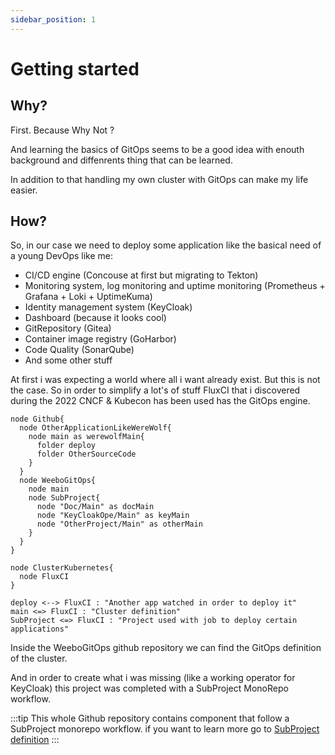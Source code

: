 ```yaml
---
sidebar_position: 1
---
```


# Getting started

## Why?

First. Because Why Not ?

And learning the basics of GitOps seems to be a good idea with enouth background and diffenrents thing that can be learned.

In addition to that handling my own cluster with GitOps can make my life easier.

## How?

So, in our case we need to deploy some application like the basical need of a young DevOps like me:

- CI/CD engine (Concouse at first but migrating to Tekton)
- Monitoring system, log monitoring and uptime monitoring (Prometheus + Grafana + Loki + UptimeKuma)
- Identity management system (KeyCloak)
- Dashboard (because it looks cool)
- GitRepository (Gitea)
- Container image registry (GoHarbor)
- Code Quality (SonarQube)
- And some other stuff

At first i was expecting a world where all i want already exist. But this is not the case. So in order to simplify a lot's of stuff FluxCI that i discovered during the 2022 CNCF & Kubecon has been used has the GitOps engine.

```plantuml context
node Github{
  node OtherApplicationLikeWereWolf{
    node main as werewolfMain{
      folder deploy
      folder OtherSourceCode
    }
  }
  node WeeboGitOps{
    node main
    node SubProject{
      node "Doc/Main" as docMain
      node "KeyCloakOpe/Main" as keyMain
      node "OtherProject/Main" as otherMain
    }
  }
}

node ClusterKubernetes{
  node FluxCI
}

deploy <--> FluxCI : "Another app watched in order to deploy it"
main <=> FluxCI : "Cluster definition"
SubProject <=> FluxCI : "Project used with job to deploy certain applications"
```

Inside the WeeboGitOps github repository we can find the GitOps definition of the cluster.

And in order to create what i was missing (like a working operator for KeyCloak) this project was completed with a SubProject MonoRepo workflow.

:::tip
This whole Github repository contains component that follow a SubProject monorepo workflow. if you want to learn more go to [SubProject definition](./SubProject)
:::
